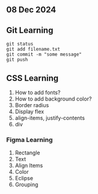 ## 08 Dec 2024

## Git Learning
```
git status
git add filename.txt
git commit -m "some message"
git push

```


## CSS Learning
1. How to add fonts?
2. How to add background color?
3. Border radius
4. Display flex
5. align-items, justify-contents
6. div 

### Figma Learning
1. Rectangle
2. Text
3. Align Items
4. Color
5. Eclipse
6. Grouping
